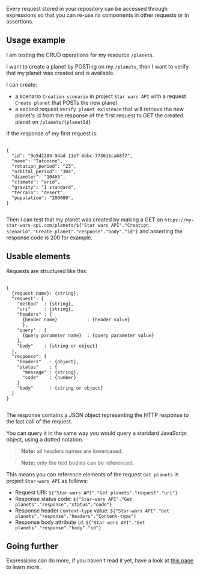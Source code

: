Every request stored in your repository can be accessed through expressions
so that you can re-use its components in other requests or in assertions.

<a class="anchor" name="usage-example"></a>
## Usage example

I am testing the CRUD operations for my resource `/planets`.

I want to create a planet by POSTing on my `/planets`, then I want to verify
that my planet was created and is available.

I can create:

* a scenario `Creation scenario` in project `Star wars API` with a request `Create planet` that POSTs the new planet
* a second request `Verify planet existence` that will retrieve the new planet's id from the response of the first
request to GET the created planet on `/planets/{planetId}`

If the response of my first request is:

<pre class="language-json">
  <code class="language-json">
{
  &quot;id&quot;: &quot;9e5d2284-94ad-11e7-bbbc-773611cab8f7&quot;,
  &quot;name&quot;: &quot;Tatooine&quot;,
  &quot;rotation_period&quot;: &quot;23&quot;,
  &quot;orbital_period&quot;: &quot;304&quot;,
  &quot;diameter&quot;: &quot;10465&quot;,
  &quot;climate&quot;: &quot;arid&quot;,
  &quot;gravity&quot;: &quot;1 standard&quot;,
  &quot;terrain&quot;: &quot;desert&quot;,
  &quot;population&quot;: &quot;200000&quot;,
}
  </code>
</pre>

Then I can test that my planet was created by making a GET on
`https://my-star-wars-api.com/planets/${"Star wars API"."Creation scenario"."Create planet"."response"."body"."id"}`
and asserting the response code is 200 for example.

<a class="anchor" name="usable-elements"></a>
## Usable elements

Requests are structured like this:
<pre class="language-json">
  <code class="language-json">
{
  {request name}: {string},
  &quot;request&quot;: {
    &quot;method&quot;  : {string},
    &quot;uri&quot;     : {string},
    &quot;headers&quot; : {
      {header name}           : {header value}
      },
    &quot;query&quot; : {
      {query parameter name}  : {query parameter value}
    },
    &quot;body&quot;    : {string or object}
  },
  &quot;response&quot;: {
    &quot;headers&quot;   : {object},
    &quot;status&quot;    : {
      &quot;message&quot; : {string},
      &quot;code&quot;    : {number}
    }
    &quot;body&quot;      : {string or object}
  }
}
  </code>
</pre>

The response contains a JSON object representing the HTTP response to the last call of the request.

You can query it in the same way you would query a standard JavaScript object, using a dotted notation.

> __Note:__ all headers names are lowercased.

> __Note:__ only the text bodies can be referenced.

This means you can reference elements of the request `Get planets` in project `Star-wars API` as follows:

- Request URI: `${"Star-wars API"."Get planets"."request"."uri"}`
- Response status code: `${"Star-wars API"."Get planets"."response"."status"."code"}`
- Response header `Content-type` value: `${"Star-wars API"."Get planets"."response"."headers"."Content-type"}`
- Response body attribute `id`: `${"Star-wars API"."Get planets"."response"."body"."id"}`


<a class="anchor" name="going-further"></a>
## Going further

Expressions can do more, if you haven't read it yet, have a look at [this page](./expressions) to learn more.

